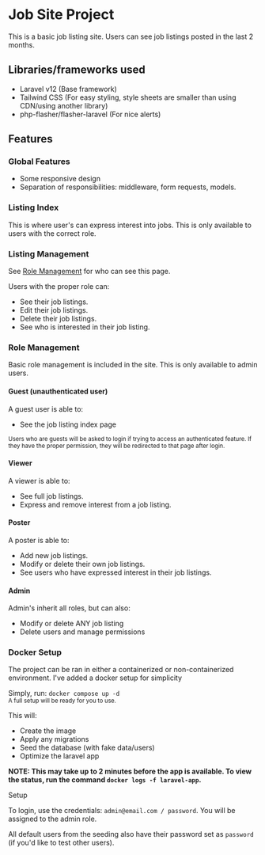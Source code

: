 # Job Site Project

This is a basic job listing site.
Users can see job listings posted in the last 2 months.

## Libraries/frameworks used

-   Laravel v12 (Base framework)
-   Tailwind CSS (For easy styling, style sheets are smaller than using CDN/using another library)
-   php-flasher/flasher-laravel (For nice alerts)

## Features

### Global Features

-   Some responsive design
-   Separation of responsibilities: middleware, form requests, models.

### Listing Index

This is where user's can express interest into jobs. This is only available to users with the correct role.

### Listing Management

See [Role Management](#role-management) for who can see this page.

Users with the proper role can:

-   See their job listings.
-   Edit their job listings.
-   Delete their job listings.
-   See who is interested in their job listing.

### Role Management

Basic role management is included in the site. This is only available to admin users.

#### Guest (unauthenticated user)

A guest user is able to:

-   See the job listing index page

<small>Users who are guests will be asked to login if trying to access an authenticated feature. If they have the proper permission, they will be redirected to that page after login.</small>

#### Viewer

A viewer is able to:

-   See full job listings.
-   Express and remove interest from a job listing.

#### Poster

A poster is able to:

-   Add new job listings.
-   Modify or delete their own job listings.
-   See users who have expressed interest in their job listings.

#### Admin

Admin's inherit all roles, but can also:

-   Modify or delete ANY job listing
-   Delete users and manage permissions

### Docker Setup

The project can be ran in either a containerized or non-containerized environment. I've added a docker setup for simplicity

Simply, run:
`docker compose up -d`
<br />
<small>A full setup will be ready for you to use.</small>

This will:

-   Create the image
-   Apply any migrations
-   Seed the database (with fake data/users)
-   Optimize the laravel app

**NOTE: This may take up to 2 minutes before the app is available. To view the status, run the command `docker logs -f laravel-app`.**

Setup

To login, use the credentials: `admin@email.com / password`. You will be assigned to the admin role.

All default users from the seeding also have their password set as `password` (if you'd like to test other users).
